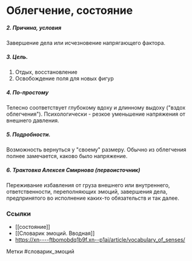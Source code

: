 #  Облегчение, состояние

##### 2. Причина, условия
Завершение дела или исчезновение напрягающего фактора.

##### 3. Цель.
1. Отдых, восстановление
2. Освобождение поля для новых фигур

##### 4. По-простому
Телесно соответствует глубокому вдоху и длинному выдоху ("вздох облегчения"). 
Психологически - резкое уменьшение напряжения от внешнего давления.

##### 5. Подробности.
Возможность вернуться у "своему" размеру. Обычно из облегчения полнее замечается, каково было напряжение.

##### 6. Трактовка Алексея Смирнова (первоисточник)
Переживание избавления от груза внешнего или внутреннего, ответственности, переполняющих эмоций, завершения дела, предпринятого во исполнение каких-то обязательств и так далее.


### Ссылки
- [[состояние]]
- [[Словарик эмоций. Вводная]]
- https://xn----ftbomobdq1b9f.xn--p1ai/article/vocabulary_of_senses/

Метки #словарик_эмоций 




